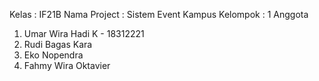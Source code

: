 Kelas : IF21B
Nama Project : Sistem Event Kampus
Kelompok : 1
Anggota

1. Umar Wira Hadi K - 18312221
2. Rudi Bagas Kara
3. Eko Nopendra
4. Fahmy Wira Oktavier
